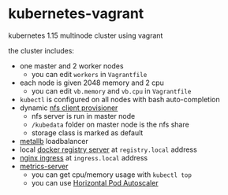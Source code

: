 # kubernetes-vagrant

kubernetes 1.15 multinode cluster using vagrant

the cluster includes:
- one master and 2 worker nodes
  - you can edit `workers` in `Vagrantfile` 
- each node is given 2048 memory and 2 cpu
  - you can edit `vb.memory` and `vb.cpu` in `Vagrantfile`
- `kubectl` is configured on all nodes with bash auto-completion
- dynamic [nfs client provisioner](https://github.com/kubernetes-incubator/external-storage/tree/master/nfs-client)
    - nfs server is run in master node
    - `/kubedata` folder on master node is the nfs share
    - storage class is marked as default
- [metallb](https://metallb.universe.tf/) loadbalancer
- local [docker registry server](https://docs.docker.com/registry/deploying/) at `registry.local` address
- [nginx ingress](https://github.com/nginxinc/kubernetes-ingress) at `ingress.local` address
- [metrics-server](https://kubernetes.io/docs/tasks/debug-application-cluster/resource-metrics-pipeline/)
    - you can get cpu/memory usage with `kubectl top`
    - you can use [Horizontal Pod Autoscaler](https://kubernetes.io/docs/tasks/run-application/horizontal-pod-autoscale/)




